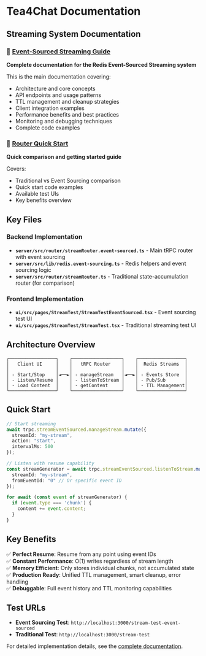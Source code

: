 # Tea4Chat Documentation

## Streaming System Documentation

### 📖 [Event-Sourced Streaming Guide](./event-sourcing-streams.md)
**Complete documentation for the Redis Event-Sourced Streaming system**

This is the main documentation covering:
- Architecture and core concepts
- API endpoints and usage patterns
- TTL management and cleanup strategies
- Client integration examples
- Performance benefits and best practices
- Monitoring and debugging techniques
- Complete code examples

### 🚀 [Router Quick Start](../server/src/router/README.md)
**Quick comparison and getting started guide**

Covers:
- Traditional vs Event Sourcing comparison
- Quick start code examples
- Available test UIs
- Key benefits overview

## Key Files

### Backend Implementation
- **`server/src/router/streamRouter.event-sourced.ts`** - Main tRPC router with event sourcing
- **`server/src/lib/redis.event-sourcing.ts`** - Redis helpers and event sourcing logic
- **`server/src/router/streamRouter.ts`** - Traditional state-accumulation router (for comparison)

### Frontend Implementation  
- **`ui/src/pages/StreamTest/StreamTestEventSourced.tsx`** - Event sourcing test UI
- **`ui/src/pages/StreamTest/StreamTest.tsx`** - Traditional streaming test UI

## Architecture Overview

```
┌─────────────────┐    ┌──────────────────┐    ┌─────────────────┐
│   Client UI     │    │   tRPC Router    │    │  Redis Streams  │
│                 │    │                  │    │                 │
│ - Start/Stop    │◄──►│ - manageStream   │◄──►│ - Events Store  │
│ - Listen/Resume │    │ - listenToStream │    │ - Pub/Sub       │
│ - Load Content  │    │ - getContent     │    │ - TTL Management│
└─────────────────┘    └──────────────────┘    └─────────────────┘
```

## Quick Start

```typescript
// Start streaming
await trpc.streamEventSourced.manageStream.mutate({
  streamId: "my-stream",
  action: "start",
  intervalMs: 500
});

// Listen with resume capability
const streamGenerator = await trpc.streamEventSourced.listenToStream.mutate({
  streamId: "my-stream",
  fromEventId: "0" // Or specific event ID
});

for await (const event of streamGenerator) {
  if (event.type === 'chunk') {
    content += event.content;
  }
}
```

## Key Benefits

✅ **Perfect Resume**: Resume from any point using event IDs  
✅ **Constant Performance**: O(1) writes regardless of stream length  
✅ **Memory Efficient**: Only stores individual chunks, not accumulated state  
✅ **Production Ready**: Unified TTL management, smart cleanup, error handling  
✅ **Debuggable**: Full event history and TTL monitoring capabilities  

## Test URLs

- **Event Sourcing Test**: `http://localhost:3000/stream-test-event-sourced`
- **Traditional Test**: `http://localhost:3000/stream-test`

For detailed implementation details, see the [complete documentation](./event-sourcing-streams.md). 